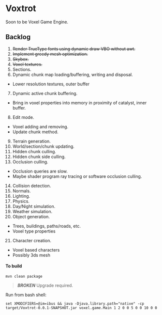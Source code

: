 # Voxtrot
Soon to be Voxel Game Engine.

## Backlog
1. ~~Render TrueType fonts using dynamic draw VBO without awt.~~
2. ~~Implement greedy mesh optimization.~~
3. ~~Skybox.~~
4. ~~Voxel textures.~~
5. Sections.
6. Dynamic chunk map loading/buffering, writing and disposal. 
  * Lower resolution textures, outer buffer
7. Dynamic active chunk buffering. 
  * Bring in voxel properties into memory in proximity of catalyst, inner buffer. 
8. Edit mode.
  * Voxel adding and removing.
  * Update chunk method.
9. Terrain generation.
10. World/section/chunk updating.
11. Hidden chunk culling.
12. Hidden chunk side culling.
13. Occlusion culling. 
  * Occlusion queries are slow. 
  * Maybe shader program ray tracing or software occlusion culling.
14. Collision detection.
15. Normals.
16. Lighting.
17. Physics.
18. Day/Night simulation.
19. Weather simulation.
20. Object generation.
  * Trees, buildings, paths/roads, etc.
  * Voxel type properties
21. Character creation.
  * Voxel based characters
  * Possibly 3ds mesh


#### To build 
```
mvn clean package
```

> ***BROKEN*** Upgrade required.

Run from bash shell:
```
set XMODIFIERS=@im=ibus && java -Djava.library.path="native" -cp target/Voxtrot-0.0.1-SNAPSHOT.jar voxel.game.Main 1 2 0 0 5 0 0 10 0 0
```
